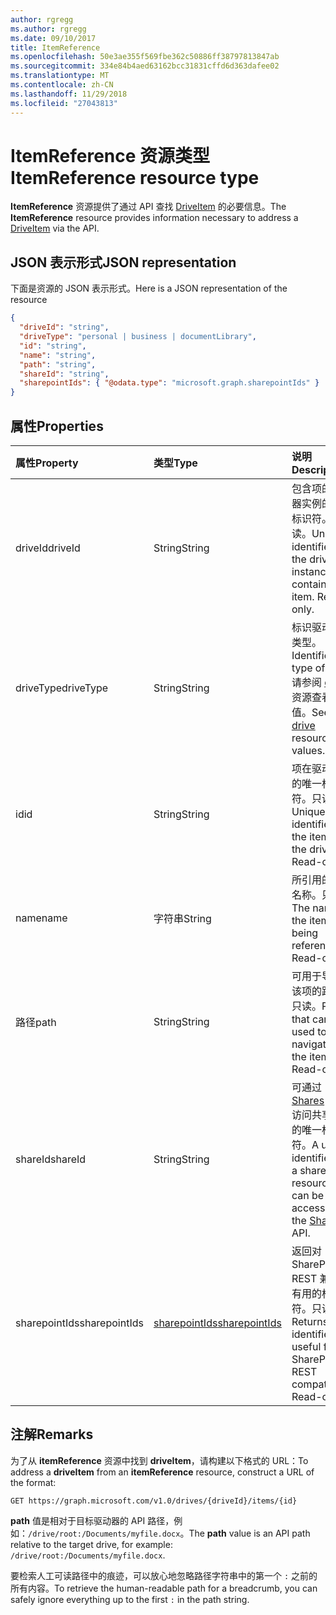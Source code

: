 ```yaml
---
author: rgregg
ms.author: rgregg
ms.date: 09/10/2017
title: ItemReference
ms.openlocfilehash: 50e3ae355f569fbe362c50886ff38797813847ab
ms.sourcegitcommit: 334e84b4aed63162bcc31831cffd6d363dafee02
ms.translationtype: MT
ms.contentlocale: zh-CN
ms.lasthandoff: 11/29/2018
ms.locfileid: "27043813"
---
```

# <a name="itemreference-resource-type"></a><span data-ttu-id="5aa21-102">ItemReference 资源类型</span><span class="sxs-lookup"><span data-stu-id="5aa21-102">ItemReference resource type</span></span>

<span data-ttu-id="5aa21-103">**ItemReference** 资源提供了通过 API 查找 [DriveItem](driveitem.md) 的必要信息。</span><span class="sxs-lookup"><span data-stu-id="5aa21-103">The **ItemReference** resource provides information necessary to address a [DriveItem](driveitem.md) via the API.</span></span>

## <a name="json-representation"></a><span data-ttu-id="5aa21-104">JSON 表示形式</span><span class="sxs-lookup"><span data-stu-id="5aa21-104">JSON representation</span></span>

<span data-ttu-id="5aa21-105">下面是资源的 JSON 表示形式。</span><span class="sxs-lookup"><span data-stu-id="5aa21-105">Here is a JSON representation of the resource</span></span>

<!-- {
  "blockType": "resource",
  "optionalProperties": [ "path", "shareId", "sharepointIds" ],
  "@odata.type": "microsoft.graph.itemReference"
}-->

```json
{
  "driveId": "string",
  "driveType": "personal | business | documentLibrary",
  "id": "string",
  "name": "string",
  "path": "string",
  "shareId": "string",
  "sharepointIds": { "@odata.type": "microsoft.graph.sharepointIds" }
}
```

## <a name="properties"></a><span data-ttu-id="5aa21-106">属性</span><span class="sxs-lookup"><span data-stu-id="5aa21-106">Properties</span></span>

| <span data-ttu-id="5aa21-107">属性</span><span class="sxs-lookup"><span data-stu-id="5aa21-107">Property</span></span>      | <span data-ttu-id="5aa21-108">类型</span><span class="sxs-lookup"><span data-stu-id="5aa21-108">Type</span></span>              | <span data-ttu-id="5aa21-109">说明</span><span class="sxs-lookup"><span data-stu-id="5aa21-109">Description</span></span>
|:--------------|:------------------|:-----------------------------------------
| <span data-ttu-id="5aa21-110">driveId</span><span class="sxs-lookup"><span data-stu-id="5aa21-110">driveId</span></span>       | <span data-ttu-id="5aa21-111">String</span><span class="sxs-lookup"><span data-stu-id="5aa21-111">String</span></span>            | <span data-ttu-id="5aa21-p101">包含项的驱动器实例的唯一标识符。只读。</span><span class="sxs-lookup"><span data-stu-id="5aa21-p101">Unique identifier of the drive instance that contains the item. Read-only.</span></span>
| <span data-ttu-id="5aa21-114">driveType</span><span class="sxs-lookup"><span data-stu-id="5aa21-114">driveType</span></span>     | <span data-ttu-id="5aa21-115">String</span><span class="sxs-lookup"><span data-stu-id="5aa21-115">String</span></span>            | <span data-ttu-id="5aa21-116">标识驱动器的类型。</span><span class="sxs-lookup"><span data-stu-id="5aa21-116">Identifies the type of drive.</span></span> <span data-ttu-id="5aa21-117">请参阅 [drive][] 资源查看其值。</span><span class="sxs-lookup"><span data-stu-id="5aa21-117">See [drive][] resource for values.</span></span>
| <span data-ttu-id="5aa21-118">id</span><span class="sxs-lookup"><span data-stu-id="5aa21-118">id</span></span>            | <span data-ttu-id="5aa21-119">String</span><span class="sxs-lookup"><span data-stu-id="5aa21-119">String</span></span>            | <span data-ttu-id="5aa21-p103">项在驱动器中的唯一标识符。只读。</span><span class="sxs-lookup"><span data-stu-id="5aa21-p103">Unique identifier of the item in the drive. Read-only.</span></span>
| <span data-ttu-id="5aa21-122">name</span><span class="sxs-lookup"><span data-stu-id="5aa21-122">name</span></span>          | <span data-ttu-id="5aa21-123">字符串</span><span class="sxs-lookup"><span data-stu-id="5aa21-123">String</span></span>            | <span data-ttu-id="5aa21-p104">所引用的项的名称。只读。</span><span class="sxs-lookup"><span data-stu-id="5aa21-p104">The name of the item being referenced. Read-only.</span></span>
| <span data-ttu-id="5aa21-126">路径</span><span class="sxs-lookup"><span data-stu-id="5aa21-126">path</span></span>          | <span data-ttu-id="5aa21-127">String</span><span class="sxs-lookup"><span data-stu-id="5aa21-127">String</span></span>            | <span data-ttu-id="5aa21-p105">可用于导航到该项的路径。只读。</span><span class="sxs-lookup"><span data-stu-id="5aa21-p105">Path that can be used to navigate to the item. Read-only.</span></span>
| <span data-ttu-id="5aa21-130">shareId</span><span class="sxs-lookup"><span data-stu-id="5aa21-130">shareId</span></span>       | <span data-ttu-id="5aa21-131">String</span><span class="sxs-lookup"><span data-stu-id="5aa21-131">String</span></span>            | <span data-ttu-id="5aa21-132">可通过 [Shares][] API 访问共享资源的唯一标识符。</span><span class="sxs-lookup"><span data-stu-id="5aa21-132">A unique identifier for a shared resource that can be accessed via the [Shares][] API.</span></span>
| <span data-ttu-id="5aa21-133">sharepointIds</span><span class="sxs-lookup"><span data-stu-id="5aa21-133">sharepointIds</span></span> | <span data-ttu-id="5aa21-134">[sharepointIds][]</span><span class="sxs-lookup"><span data-stu-id="5aa21-134">[sharepointIds][]</span></span> | <span data-ttu-id="5aa21-p106">返回对 SharePoint REST 兼容性有用的标识符。只读。</span><span class="sxs-lookup"><span data-stu-id="5aa21-p106">Returns identifiers useful for SharePoint REST compatibility. Read-only.</span></span>

[drive]: ../resources/drive.md
[sharepointIds]: ../resources/sharepointids.md
[Shares]: ../api/shares-get.md

## <a name="remarks"></a><span data-ttu-id="5aa21-140">注解</span><span class="sxs-lookup"><span data-stu-id="5aa21-140">Remarks</span></span>

<span data-ttu-id="5aa21-141">为了从 **itemReference** 资源中找到 **driveItem**，请构建以下格式的 URL：</span><span class="sxs-lookup"><span data-stu-id="5aa21-141">To address a **driveItem** from an **itemReference** resource, construct a URL of the format:</span></span>

```http
GET https://graph.microsoft.com/v1.0/drives/{driveId}/items/{id}
```

<span data-ttu-id="5aa21-142">**path** 值是相对于目标驱动器的 API 路径，例如：`/drive/root:/Documents/myfile.docx`。</span><span class="sxs-lookup"><span data-stu-id="5aa21-142">The **path** value is an API path relative to the target drive, for example: `/drive/root:/Documents/myfile.docx`.</span></span>

<span data-ttu-id="5aa21-143">要检索人工可读路径中的痕迹，可以放心地忽略路径字符串中的第一个 `:` 之前的所有内容。</span><span class="sxs-lookup"><span data-stu-id="5aa21-143">To retrieve the human-readable path for a breadcrumb, you can safely ignore everything up to the first `:` in the path string.</span></span>

<!-- uuid: 8fcb5dbc-d5aa-4681-8e31-b001d5168d79
2015-10-25 14:57:30 UTC -->
<!-- {
  "type": "#page.annotation",
  "description": "ItemReference returns a pointer to another item.",
  "section": "documentation",
  "tocPath": "Resources/ItemReference"
} -->
